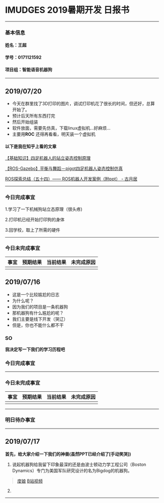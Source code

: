 # IMUDGES 2019暑期开发 日报书
--------------
### 基本信息
#### 姓名：王超
####  学号：0171121592
#### 项目组：智能语音机器狗
------
## 2019/07/20

- 今天在群里找了3D打印的图片，调试打印机花了很长的时间，但还好，总算开始了。
- 预计后天所有东西打完
- 然后开始组装
- 软件放面，需要先仿真，下载linux虚拟机...好麻烦...
- 主要用**ROC**    还得再看看，明天装一个虚拟机
#### 以下是我在知乎上看的文章

[【基础知识】四足机器人的站立姿态控制原理](https://zhuanlan.zhihu.com/p/64321561)

[【ROS-Gazebo】平衡与舞蹈－pigot四足机器人姿态控制仿真](https://zhuanlan.zhihu.com/p/61755628)

[ROS探索总结（五十四）—— ROS机器人开发案例（附ppt） - 古月居](http://www.guyuehome.com/2120)

-----------
### 今日完成事宜

1.学习了一下机械狗站立态原理（很头疼)

2.打印机已经开始打印狗的身体

3.回学校，取上了所需的硬件

--------
### 今日未完成事宜
| 事宜 | 预期结果 | 当前结果 | 未完成原因 |
|:------:|--------:|:--------:|:----------:|
|       |         |       |           |


## 2019/07/16

- 这是一个比较尴尬的日志
- 为什么呢？ 
- 因为我们的项目是一条机器狗
- 那机器狗有什么尴尬的呢？
- 我们主要是线下开发（哭辽）
- 但是，你也不能什么都不干
### SO
**我决定写一下我们的学习历程吧**



### 今日完成事宜

--------
### 今日未完成事宜
| 事宜 | 预期结果 | 当前结果 | 未完成原因 |
|:------:|--------:|:--------:|:----------:|
|       |         |       |           |

------
### 明日待办事宜


--------------------------
## 2019/07/17
**首先，给大家介绍一下我们的神兽(虽然PPT已经介绍了[手动笑哭])**
1. 说起机器狗给我留下印象最深的还是由波士顿动力学工程公司（Boston Dynamics）专门为美国军队研究设计的名为Bigdog的机器狗。
> [度娘](https://baike.baidu.com/item/%E5%A4%A7%E7%8B%97%E6%9C%BA%E5%99%A8%E4%BA%BA/12713003?fromtitle=%E5%A4%A7%E7%8B%97&fromid=3979564&fr=aladdin)
> [B站视频](https://www.bilibili.com/video/av49265137?from=search&seid=18364328511015542158)
> 
> 
> 
> 
2. 





-----------------

